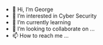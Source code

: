 - 👋 Hi, I’m George
- 👀 I’m interested in Cyber Security
- 🌱 I’m currently learning 
- 💞️ I’m looking to collaborate on ...
- 📫 How to reach me ...

<!---

--->
